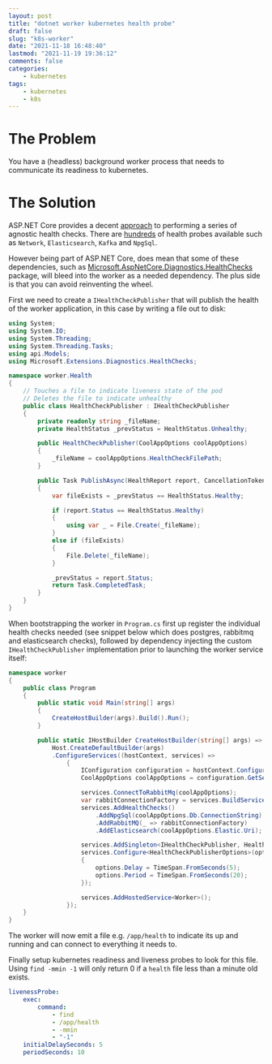 ```yaml
---
layout: post
title: "dotnet worker kubernetes health probe"
draft: false
slug: "k8s-worker"
date: "2021-11-18 16:48:40"
lastmod: "2021-11-19 19:36:12"
comments: false
categories:
    - kubernetes
tags:
    - kubernetes
    - k8s
---
```


# The Problem

You have a (headless) background worker process that needs to communicate its readiness to kubernetes.

# The Solution

ASP.NET Core provides a decent [approach](https://docs.microsoft.com/en-us/aspnet/core/host-and-deploy/health-checks) to performing a series of agnostic health checks. There are [hundreds](https://github.com/Xabaril/AspNetCore.Diagnostics.HealthChecks/tree/master/src) of health probes available such as `Network`, `Elasticsearch`, `Kafka` and `NpgSql`.

However being part of ASP.NET Core, does mean that some of these dependencies, such as [Microsoft.AspNetCore.Diagnostics.HealthChecks](https://www.nuget.org/packages/Microsoft.AspNetCore.Diagnostics.HealthChecks) package, will bleed into the worker as a needed dependency. The plus side is that you can avoid reinventing the wheel.

First we need to create a `IHealthCheckPublisher` that will publish the health of the worker application, in this case by writing a file out to disk:

```c#
using System;
using System.IO;
using System.Threading;
using System.Threading.Tasks;
using api.Models;
using Microsoft.Extensions.Diagnostics.HealthChecks;

namespace worker.Health
{
    // Touches a file to indicate liveness state of the pod
    // Deletes the file to indicate unhealthy
    public class HealthCheckPublisher : IHealthCheckPublisher
    {
        private readonly string _fileName;
        private HealthStatus _prevStatus = HealthStatus.Unhealthy;

        public HealthCheckPublisher(CoolAppOptions coolAppOptions)
        {
            _fileName = coolAppOptions.HealthCheckFilePath;
        }

        public Task PublishAsync(HealthReport report, CancellationToken cancellationToken)
        {
            var fileExists = _prevStatus == HealthStatus.Healthy;

            if (report.Status == HealthStatus.Healthy)
            {
                using var _ = File.Create(_fileName);
            }
            else if (fileExists)
            {
                File.Delete(_fileName);
            }

            _prevStatus = report.Status;
            return Task.CompletedTask;
        }
    }
}
```

When bootstrapping the worker in `Program.cs` first up register the individual health checks needed (see snippet below which does postgres, rabbitmq and elasticsearch checks), followed by dependency injecting the custom `IHealthCheckPublisher` implementation prior to launching the worker service itself:

```c#
namespace worker
{
    public class Program
    {
        public static void Main(string[] args)
        {
            CreateHostBuilder(args).Build().Run();
        }

        public static IHostBuilder CreateHostBuilder(string[] args) =>
            Host.CreateDefaultBuilder(args)
            .ConfigureServices((hostContext, services) =>
                {
                    IConfiguration configuration = hostContext.Configuration;
                    CoolAppOptions coolAppOptions = configuration.GetSection("dam").Get<CoolAppOptions>();

                    services.ConnectToRabbitMq(coolAppOptions);
                    var rabbitConnectionFactory = services.BuildServiceProvider().GetService<ConnectionFactory>();
                    services.AddHealthChecks()
                        .AddNpgSql(coolAppOptions.Db.ConnectionString)
                        .AddRabbitMQ(_ => rabbitConnectionFactory)
                        .AddElasticsearch(coolAppOptions.Elastic.Uri);

                    services.AddSingleton<IHealthCheckPublisher, HealthCheckPublisher>(_ => new HealthCheckPublisher(coolAppOptions));
                    services.Configure<HealthCheckPublisherOptions>(options =>
                    {
                        options.Delay = TimeSpan.FromSeconds(5);
                        options.Period = TimeSpan.FromSeconds(20);
                    });

                    services.AddHostedService<Worker>();
                });
    }
}
```

The worker will now emit a file e.g. `/app/health` to indicate its up and running and can connect to everything it needs to.

Finally setup kubernetes readiness and liveness probes to look for this file. Using `find -mmin -1` will only return 0 if a `health` file less than a minute old exists.

```yaml
livenessProbe:
    exec:
        command:
            - find
            - /app/health
            - -mmin
            - "-1"
    initialDelaySeconds: 5
    periodSeconds: 10
```
